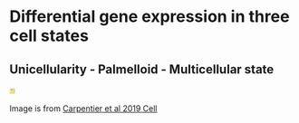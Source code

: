 # Differential gene expression in three cell states

## Unicellularity - Palmelloid - Multicellular state <br>


<img src="/social_stress.png" width="10" height="10" />

Image is from [Carpentier et al 2019 Cell](https://pubmed.ncbi.nlm.nih.gov/31652831/)